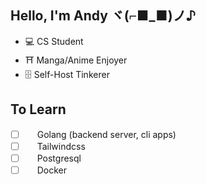 ## Hello, I'm Andy ヾ(⌐■_■)ノ♪
- 💻 CS Student
- ⛩️ Manga/Anime Enjoyer
- 🗄️ Self-Host Tinkerer

## To Learn
- [ ] <img src="https://cdn.jsdelivr.net/gh/devicons/devicon@latest/icons/go/go-original.svg" width="15"/> Golang (backend server, cli apps)
- [ ] <img src="https://cdn.jsdelivr.net/gh/devicons/devicon@latest/icons/tailwindcss/tailwindcss-original.svg" width="15"/> Tailwindcss
- [ ] <img src="https://cdn.jsdelivr.net/gh/devicons/devicon@latest/icons/postgresql/postgresql-original.svg" width="15"/> Postgresql
- [ ] <img src="https://cdn.jsdelivr.net/gh/devicons/devicon@latest/icons/docker/docker-original.svg" width="15"/> Docker
